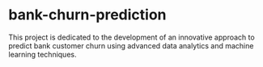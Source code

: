 # bank-churn-prediction
This project is dedicated to the development of an  innovative approach to predict bank customer churn using advanced data analytics and machine learning techniques.
